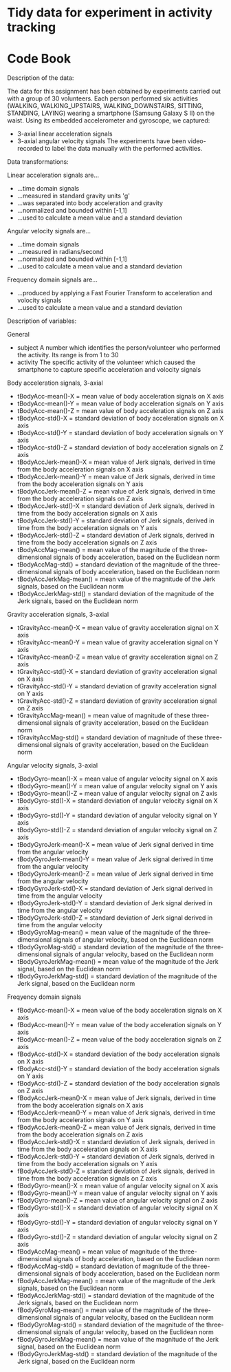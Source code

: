 Tidy data for experiment in activity tracking
============================================================================================================
Code Book
============================================================================================================


Description of the data:

The data for this assignment has been obtained by experiments carried out with a group of 30 volunteers.
Each person performed six activities (WALKING, WALKING_UPSTAIRS, WALKING_DOWNSTAIRS, SITTING, STANDING, LAYING) 
wearing a smartphone (Samsung Galaxy S II) on the waist. Using its embedded accelerometer and gyroscope, we captured:
- 3-axial linear acceleration signals
- 3-axial angular velocity signals 
The experiments have been video-recorded to label the data manually with the performed activities.



Data transformations:

Linear acceleration signals are...
- ...time domain signals 
- ...measured in standard gravity units 'g'
- ...was separated into body acceleration and gravity
- ...normalized and bounded within [-1,1]
- ...used to calculate a mean value and a standard deviation

Angular velocity signals are...
- ...time domain signals 
- ...measured in radians/second
- ...normalized and bounded within [-1,1]
- ...used to calculate a mean value and a standard deviation

Frequency domain signals are...
- ...produced by applying a Fast Fourier Transform to acceleration and volocity signals
- ...used to calculate a mean value and a standard deviation



Description of variables:

General

- subject			A number which identifies the person/volunteer who performed the activity. Its range is from 1 to 30
- activity		The specific activity of the volunteer which caused the smartphone to capture specific acceleration and volocity signals

Body acceleration signals, 3-axial

- tBodyAcc-mean()-X =	    mean value of body acceleration signals on X axis
- tBodyAcc-mean()-Y	=	    mean value of body acceleration signals on Y axis
- tBodyAcc-mean()-Z	=	    mean value of body acceleration signals on Z axis
- tBodyAcc-std()-X =	    standard deviation of body acceleration signals on X axis
- tBodyAcc-std()-Y =	    standard deviation of body acceleration signals on Y axis
- tBodyAcc-std()-Z =	    standard deviation of body acceleration signals on Z axis
- tBodyAccJerk-mean()-X =	mean value of Jerk signals, derived in time from the body acceleration signals on X axis
- tBodyAccJerk-mean()-Y	=	mean value of Jerk signals, derived in time from the body acceleration signals on Y axis
- tBodyAccJerk-mean()-Z	=	mean value of Jerk signals, derived in time from the body acceleration signals on Z axis
- tBodyAccJerk-std()-X =	standard deviation of Jerk signals, derived in time from the body acceleration signals on X axis
- tBodyAccJerk-std()-Y =	standard deviation of Jerk signals, derived in time from the body acceleration signals on Y axis
- tBodyAccJerk-std()-Z =	standard deviation of Jerk signals, derived in time from the body acceleration signals on Z axis
- tBodyAccMag-mean() =	  mean value of the magnitude of the three-dimensional signals of body acceleration, based on the Euclidean norm
- tBodyAccMag-std() =	    standard deviation of the magnitude of the three-dimensional signals of body acceleration, based on the Euclidean norm
- tBodyAccJerkMag-mean() = mean value of the magnitude of the Jerk signals, based on the Euclidean norm
- tBodyAccJerkMag-std()	=	standard deviation of the magnitude of the Jerk signals, based on the Euclidean norm

Gravity acceleration signals, 3-axial

- tGravityAcc-mean()-X =	mean value of gravity acceleration signal on X axis
- tGravityAcc-mean()-Y =	mean value of gravity acceleration signal on Y axis
- tGravityAcc-mean()-Z =	mean value of gravity acceleration signal on Z axis
- tGravityAcc-std()-X =	  standard deviation of gravity acceleration signal on X axis
- tGravityAcc-std()-Y =	  standard deviation of gravity acceleration signal on Y axis
- tGravityAcc-std()-Z	=	  standard deviation of gravity acceleration signal on Z axis
- tGravityAccMag-mean()	=	mean value of magnitude of these three-dimensional signals of gravity acceleration, based on the Euclidean norm
- tGravityAccMag-std() =	standard deviation of magnitude of these three-dimensional signals of gravity acceleration, based on the Euclidean norm

Angular velocity signals, 3-axial

- tBodyGyro-mean()-X =	  mean value of angular velocity signal on X axis
- tBodyGyro-mean()-Y =	  mean value of angular velocity signal on Y axis
- tBodyGyro-mean()-Z =	  mean value of angular velocity signal on Z axis
- tBodyGyro-std()-X	=     standard deviation of angular velocity signal on X axis
- tBodyGyro-std()-Y	=     standard deviation of angular velocity signal on Y axis
- tBodyGyro-std()-Z	=     standard deviation of angular velocity signal on Z axis
- tBodyGyroJerk-mean()-X =	mean value of Jerk signal derived in time from the angular velocity
- tBodyGyroJerk-mean()-Y =	mean value of Jerk signal derived in time from the angular velocity
- tBodyGyroJerk-mean()-Z =	mean value of Jerk signal derived in time from the angular velocity
- tBodyGyroJerk-std()-X	=	standard deviation of Jerk signal derived in time from the angular velocity
- tBodyGyroJerk-std()-Y	=	standard deviation of Jerk signal derived in time from the angular velocity
- tBodyGyroJerk-std()-Z	=	standard deviation of Jerk signal derived in time from the angular velocity
- tBodyGyroMag-mean()	= 	mean value of the magnitude of the three-dimensional signals of angular velocity, based on the Euclidean norm
- tBodyGyroMag-std() =	  standard deviation of the magnitude of the three-dimensional signals of angular velocity, based on the Euclidean norm
- tBodyGyroJerkMag-mean() =	mean value of the magnitude of the Jerk signal, based on the Euclidean norm
- tBodyGyroJerkMag-std() =	standard deviation of the magnitude of the Jerk signal, based on the Euclidean norm

Freqyency domain signals

- fBodyAcc-mean()-X	=	    mean value of the body acceleration signals on X axis
- fBodyAcc-mean()-Y	=	    mean value of the body acceleration signals on Y axis
- fBodyAcc-mean()-Z	=	    mean value of the body acceleration signals on Z axis
- fBodyAcc-std()-X =	    standard deviation of the body acceleration signals on X axis
- fBodyAcc-std()-Y =    	standard deviation of the body acceleration signals on Y axis
- fBodyAcc-std()-Z =    	standard deviation of the body acceleration signals on Z axis
- fBodyAccJerk-mean()-X	=	mean value of Jerk signals, derived in time from the body acceleration signals on X axis
- fBodyAccJerk-mean()-Y	=	mean value of Jerk signals, derived in time from the body acceleration signals on Y axis
- fBodyAccJerk-mean()-Z	=	mean value of Jerk signals, derived in time from the body acceleration signals on Z axis
- fBodyAccJerk-std()-X =	standard deviation of Jerk signals, derived in time from the body acceleration signals on X axis
- fBodyAccJerk-std()-Y =	standard deviation of Jerk signals, derived in time from the body acceleration signals on Y axis
- fBodyAccJerk-std()-Z =	standard deviation of Jerk signals, derived in time from the body acceleration signals on Z axis
- fBodyGyro-mean()-X =  	mean value of angular velocity signal on X axis
- fBodyGyro-mean()-Y =   	mean value of angular velocity signal on Y axis
- fBodyGyro-mean()-Z =  	mean value of angular velocity signal on Z axis
- fBodyGyro-std()-X	=   	standard deviation of angular velocity signal on X axis
- fBodyGyro-std()-Y	=    	standard deviation of angular velocity signal on Y axis
- fBodyGyro-std()-Z	=    	standard deviation of angular velocity signal on Z axis
- fBodyAccMag-mean() =  	mean value of magnitude of the three-dimensional signals of body acceleration, based on the Euclidean norm
- fBodyAccMag-std() =	    standard deviation of magnitude of the three-dimensional signals of body acceleration, based on the Euclidean norm
- fBodyAccJerkMag-mean() = mean value of the magnitude of the Jerk signals, based on the Euclidean norm
- fBodyAccJerkMag-std()	=	standard deviation of the magnitude of the Jerk signals, based on the Euclidean norm
- fBodyGyroMag-mean()	=	  mean value of the magnitude of the three-dimensional signals of angular velocity, based on the Euclidean norm
- fBodyGyroMag-std() =	  standard deviation of the magnitude of the three-dimensional signals of angular velocity, based on the Euclidean norm
- fBodyGyroJerkMag-mean() =	mean value of the magnitude of the Jerk signal, based on the Euclidean norm
- fBodyGyroJerkMag-std() = standard deviation of the magnitude of the Jerk signal, based on the Euclidean norm
